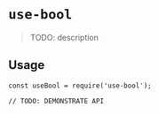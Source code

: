 # `use-bool`

> TODO: description

## Usage

```
const useBool = require('use-bool');

// TODO: DEMONSTRATE API
```
